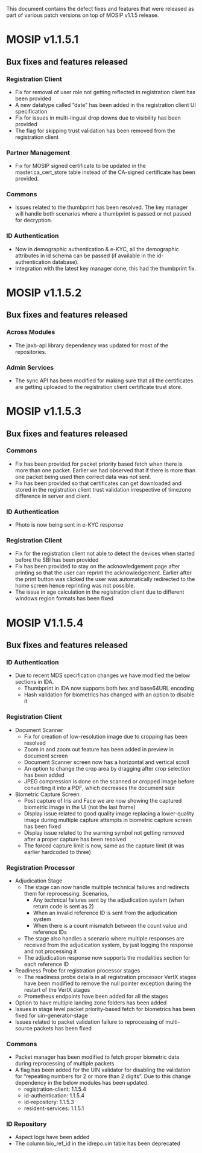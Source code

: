 This document contains the defect fixes and features that were released as part of various patch versions on top of MOSIP v1.1.5 release.

# MOSIP v1.1.5.1

## Bux fixes and features released

### Registration Client
* Fix for removal of user role not getting reflected in registration client has been provided
* A new datatype called “date” has been added in the registration client UI specification
* Fix for issues in multi-lingual drop downs due to visibility has been provided
* The flag for skipping trust validation has been removed from the registration client

### Partner Management
* Fix for MOSIP signed certificate to be updated in the master.ca_cert_store table instead of the CA-signed certificate has been provided.

### Commons
* Issues related to the thumbprint has been resolved. The key manager will handle both scenarios where a thumbprint is passed or not passed for decryption.

### ID Authentication
* Now in demographic authentication & e-KYC, all the demographic attributes in id schema can be passed (if available in the id-authentication database).
* Integration with the latest key manager done, this had the thumbprint fix.

# MOSIP v1.1.5.2

## Bux fixes and features released

### Across Modules
* The jaxb-api library dependency was updated for most of the repositories.

### Admin Services
* The sync API has been modified for making sure that all the certificates are getting uploaded to the registration client certificate trust store.

# MOSIP v1.1.5.3

## Bux fixes and features released

### Commons
* Fix has been provided for packet priority based fetch when there is more than one packet. Earlier we had observed that if there is more than one packet being used then correct data was not sent.
* Fix has been provided so that certificates can get downloaded and stored in the registration client trust validation irrespective of timezone difference in server and client.

### ID Authentication
* Photo is now being sent in e-KYC response

### Registration Client
* Fix for the registration client not able to detect the devices when started before the SBI has been provided
* Fix has been provided to stay on the acknowledgement page after printing so that the user can reprint the acknowledgement. Earlier after the print button was clicked the user was automatically redirected to the home screen hence reprinting was not possible.
* The issue in age calculation in the registration client due to different windows region formats has been fixed

# MOSIP V1.1.5.4

## Bux fixes and features released

### ID Authentication
* Due to recent MDS specification changes we have modified the below sections in IDA.
    * Thumbprint in IDA now supports both hex and base64URL encoding
    * Hash validation for biometrics has changed with an option to disable it

### Registration Client
* Document Scanner
    * Fix for creation of low-resolution image due to cropping has been resolved
    * Zoom in and zoom out feature has been added in preview in document screen
    * Document Scanner screen now has a horizontal and vertical scroll
    * An option to change the crop area by dragging after crop selection has been added
    * JPEG compression is done on the scanned or cropped image before converting it into a PDF, which decreases the document size
* Biometric Capture Screen
    * Post capture of Iris and Face we are now showing the captured biometric image in the UI (not the last frame)
    * Display issue related to good quality image replacing a lower-quality image during multiple capture attempts in biometric capture screen has been fixed
    * Display issue related to the warning symbol not getting removed after a proper capture has been resolved
    * The forced capture limit is now, same as the capture limit (it was earlier hardcoded to three)

### Registration Processor
* Adjudication Stage
    * The stage can now handle multiple technical failures and redirects them for reprocessing. Scenarios,
        * Any technical failures sent by the adjudication system (when return code is sent as 2)
        * When an invalid reference ID is sent from the adjudication system
        * When there is a count mismatch between the count value and reference IDs
    * The stage also handles a scenario where multiple responses are received from the adjudication system, by just logging the response and not processing it
    * The adjudication response now supports the modalities section for each reference ID
* Readiness Probe for registration processor stages
    * The readiness probe details in all registration processor VertX stages have been modified to remove the null pointer exception during the restart of the VertX stages
    * Prometheus endpoints have been added for all the stages
* Option to have multiple landing zone folders has been added
* Issues in stage level packet priority-based fetch for biometrics has been fixed for uin-generator-stage
* Issues related to packet validation failure to reprocessing of multi-source packets has been fixed 

### Commons
* Packet manager has been modified to fetch proper biometric data during reprocessing of multiple packets
* A flag has been added for the UIN validator for disabling the validation for “repeating numbers for 2 or more than 2 digits”. Due to this change dependency in the below modules has been updated.
    * registration-client: 1.1.5.4
    * id-authentication: 1.1.5.4
    * id-repository: 1.1.5.3
    * resident-services: 1.1.5.1

### ID Repository
* Aspect logs have been added
* The column bio_ref_id in the idrepo.uin table has been deprecated
